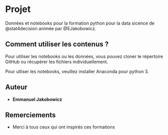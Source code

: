 # Projet

Données et notebooks pour la formation python pour la data sicence de @stat4decision animée par @EJakobowicz. 

## Comment utiliser les contenus ?

Pour utiliser les notebooks ou les données, vous pouvez cloner le répertoire GitHub ou récupérer les fichiers individuellement.

Pour utliser les notebooks, veuillez installer Anaconda pour python 3.


## Auteur

* **Emmanuel Jakobowicz**

## Remerciements

* Merci à tous ceux qui ont inspirés ces formations